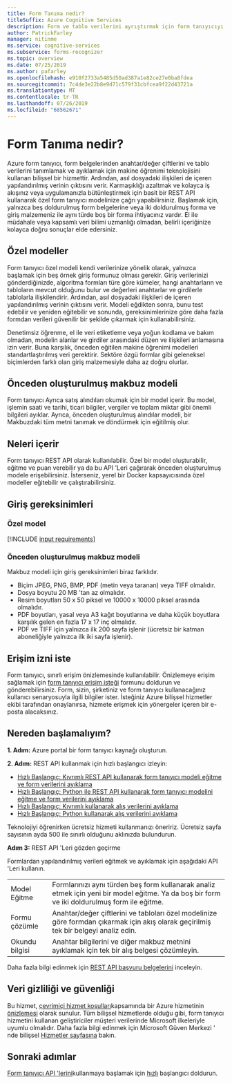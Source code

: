 ```yaml
---
title: Form Tanıma nedir?
titleSuffix: Azure Cognitive Services
description: Form ve tablo verilerini ayrıştırmak için form tanıyıcıyı nasıl kullanacağınızı öğrenin.
author: PatrickFarley
manager: nitinme
ms.service: cognitive-services
ms.subservice: forms-recognizer
ms.topic: overview
ms.date: 07/25/2019
ms.author: pafarley
ms.openlocfilehash: e910f2733a5485d50ad387a1e82ce27e0ba8fdea
ms.sourcegitcommit: 7c4de3e22b8e9d71c579f31cbfcea9f22d43721a
ms.translationtype: MT
ms.contentlocale: tr-TR
ms.lasthandoff: 07/26/2019
ms.locfileid: "68562671"
---
```

# <a name="what-is-form-recognizer"></a>Form Tanıma nedir?

Azure form tanıyıcı, form belgelerinden anahtar/değer çiftlerini ve tablo verilerini tanımlamak ve ayıklamak için makine öğrenimi teknolojisini kullanan bilişsel bir hizmettir. Ardından, asıl dosyadaki ilişkileri de içeren yapılandırılmış verinin çıktısını verir. Karmaşıklığı azaltmak ve kolayca iş akışınız veya uygulamanızla bütünleştirmek için basit bir REST API kullanarak özel form tanıyıcı modelinize çağrı yapabilirsiniz. Başlamak için, yalnızca beş doldurulmuş form belgelerine veya iki doldurulmuş forma ve giriş malzemeniz ile aynı türde boş bir forma ihtiyacınız vardır. El ile müdahale veya kapsamlı veri bilimi uzmanlığı olmadan, belirli içeriğinize kolayca doğru sonuçlar elde edersiniz.

## <a name="custom-models"></a>Özel modeller

Form tanıyıcı özel modeli kendi verilerinize yönelik olarak, yalnızca başlamak için beş örnek giriş formunuz olması gerekir. Giriş verilerinizi gönderdiğinizde, algoritma formları türe göre kümeler, hangi anahtarların ve tabloların mevcut olduğunu bulur ve değerleri anahtarlar ve girdilerle tablolarla ilişkilendirir. Ardından, asıl dosyadaki ilişkileri de içeren yapılandırılmış verinin çıktısını verir. Modeli eğdikten sonra, bunu test edebilir ve yeniden eğitebilir ve sonunda, gereksinimlerinize göre daha fazla formdan verileri güvenilir bir şekilde çıkarmak için kullanabilirsiniz.

Denetimsiz öğrenme, el ile veri etiketleme veya yoğun kodlama ve bakım olmadan, modelin alanlar ve girdiler arasındaki düzen ve ilişkileri anlamasına izin verir. Buna karşılık, önceden eğitilen makine öğrenimi modelleri standartlaştırılmış veri gerektirir. Sektöre özgü formlar gibi geleneksel biçimlerden farklı olan giriş malzemesiyle daha az doğru olurlar.

## <a name="prebuilt-receipt-model"></a>Önceden oluşturulmuş makbuz modeli

Form tanıyıcı Ayrıca satış alındıları okumak için bir model içerir. Bu model, işlemin saati ve tarihi, ticari bilgiler, vergiler ve toplam miktar gibi önemli bilgileri ayıklar. Ayrıca, önceden oluşturulmuş alındılar modeli, bir Makbuzdaki tüm metni tanımak ve döndürmek için eğitilmiş olur.

## <a name="what-it-includes"></a>Neleri içerir

Form tanıyıcı REST API olarak kullanılabilir. Özel bir model oluşturabilir, eğitme ve puan verebilir ya da bu API 'Leri çağırarak önceden oluşturulmuş modele erişebilirsiniz. İsterseniz, yerel bir Docker kapsayıcısında özel modeller eğitebilir ve çalıştırabilirsiniz.

## <a name="input-requirements"></a>Giriş gereksinimleri
### <a name="custom-model"></a>Özel model

[!INCLUDE [input requirements](./includes/input-requirements.md)]

### <a name="prebuilt-receipt-model"></a>Önceden oluşturulmuş makbuz modeli

Makbuz modeli için giriş gereksinimleri biraz farklıdır.

* Biçim JPEG, PNG, BMP, PDF (metin veya taranan) veya TIFF olmalıdır.
* Dosya boyutu 20 MB 'tan az olmalıdır.
* Resim boyutları 50 x 50 piksel ve 10000 x 10000 piksel arasında olmalıdır. 
* PDF boyutları, yasal veya A3 kağıt boyutlarına ve daha küçük boyutlara karşılık gelen en fazla 17 x 17 inç olmalıdır.
* PDF ve TIFF için yalnızca ilk 200 sayfa işlenir (ücretsiz bir katman aboneliğiyle yalnızca ilk iki sayfa işlenir).

## <a name="request-access"></a>Erişim izni iste

Form tanıyıcı, sınırlı erişim önizlemesinde kullanılabilir. Önizlemeye erişim sağlamak için [form tanıyıcı erişim isteği](https://aka.ms/FormRecognizerRequestAccess) formunu doldurun ve gönderebilirsiniz. Form, sizin, şirketiniz ve form tanıyıcı kullanacağınız kullanıcı senaryosuyla ilgili bilgiler ister. İsteğiniz Azure bilişsel hizmetler ekibi tarafından onaylanırsa, hizmete erişmek için yönergeler içeren bir e-posta alacaksınız.

## <a name="where-do-i-start"></a>Nereden başlamalıyım?

**1. Adım:** Azure portal bir form tanıyıcı kaynağı oluşturun.

**2. Adım:** REST API kullanmak için hızlı başlangıcı izleyin:
* [Hızlı Başlangıç: Kıvrımlı REST API kullanarak form tanıyıcı modeli eğitme ve form verilerini ayıklama](quickstarts/curl-train-extract.md)
* [Hızlı Başlangıç: Python ile REST API kullanarak form tanıyıcı modelini eğitme ve form verilerini ayıklama](quickstarts/python-train-extract.md)
* [Hızlı Başlangıç: Kıvrımlı kullanarak alış verilerini ayıklama](quickstarts/curl-receipts.md)
* [Hızlı Başlangıç: Python kullanarak alış verilerini ayıklama](quickstarts/python-receipts.md)

Teknolojiyi öğrenirken ücretsiz hizmeti kullanmanızı öneririz. Ücretsiz sayfa sayısının ayda 500 ile sınırlı olduğunu aklınızda bulundurun.

**Adım 3:** REST API 'Leri gözden geçirme

Formlardan yapılandırılmış verileri eğitmek ve ayıklamak için aşağıdaki API 'Leri kullanın.

|||
|---|---|
| Model Eğitme| Formlarınızı aynı türden beş form kullanarak analiz etmek için yeni bir model eğitme. Ya da boş bir form ve iki doldurulmuş form ile eğitme.  |
| Formu çözümle |Anahtar/değer çiftlerini ve tabloları özel modelinize göre formdan çıkarmak için akış olarak geçirilmiş tek bir belgeyi analiz edin.  |
| Okundu bilgisi |Anahtar bilgilerini ve diğer makbuz metnini ayıklamak için tek bir alış belgesi çözümleyin.|

Daha fazla bilgi edinmek için [REST API başvuru belgelerini](https://aka.ms/form-recognizer/api) inceleyin. 

## <a name="data-privacy-and-security"></a>Veri gizliliği ve güvenliği

Bu hizmet, [çevrimiçi hizmet koşulları](https://www.microsoftvolumelicensing.com/DocumentSearch.aspx?Mode=3&DocumentTypeId=31)kapsamında bir Azure hizmetinin [önizlemesi](https://azure.microsoft.com/support/legal/preview-supplemental-terms/) olarak sunulur. Tüm bilişsel hizmetlerde olduğu gibi, form tanıyıcı hizmetini kullanan geliştiriciler müşteri verilerinde Microsoft ilkeleriyle uyumlu olmalıdır. Daha fazla bilgi edinmek için Microsoft Güven Merkezi ' nde bilişsel [Hizmetler sayfasına](https://www.microsoft.com/trustcenter/cloudservices/cognitiveservices) bakın.

## <a name="next-steps"></a>Sonraki adımlar

[Form tanıyıcı API 'lerini](https://aka.ms/form-recognizer/api)kullanmaya başlamak için [hızlı](quickstarts/curl-train-extract.md) başlangıcı doldurun.